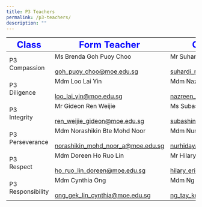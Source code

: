 ```yaml
---
title: P3 Teachers
permalink: /p3-teachers/
description: ""
---
```

|     <strong style="color: blue; font-size: 24px;">Class</strong>|<strong style="color: blue; font-size: 24px;">Form Teacher</strong>|<strong style="color: blue; font-size: 24px;">Co-Form Teacher</strong>|
|----------------|------------------|-------------------|
| P3 Compassion     | Ms Brenda Goh Puoy Choo<br><br>goh_puoy_choo@moe.edu.sg               | Mr Suhardi Bin Marino<br><br>suhardi_marino@moe.edu.sg                     |
| P3 <br>Diligence      | Mdm Loo Lai Yin<br><br>loo_lai_yin@moe.edu.sg                         | Mdm Nazreen Bte Mohamed Noor<br> <br>nazreen_mohamed_noor@moe.edu.sg       |
| P3<br> Integrity      | Mr Gideon Ren Weijie<br><br>ren_weijie_gideon@moe.edu.sg              | Ms Subashini<br><br>subashini_k_chandra@moe.edu.sg                         |
| P3 Perseverance   | Mdm Norashikin Bte Mohd Noor<br><br>norashikin_mohd_noor_a@moe.edu.sg | Mdm Nurhidayah Bte Md Shariff<br><br>nurhidayah_mohamed_shariff@moe.edu.sg |
| P3 <br>Respect        | Mdm Doreen Ho Ruo Lin<br><br>ho_ruo_lin_doreen@moe.edu.sg             | Mr Hilary Eric Nerva<br><br>hilary_eric_nerva@moe.edu.sg                   |
| P3 Responsibility | Mdm Cynthia Ong<br><br>ong_gek_lin_cynthia@moe.edu.sg                 | Mdm Ng Tay Kee<br><br>ng_tay_kee@moe.edu.sg                  |